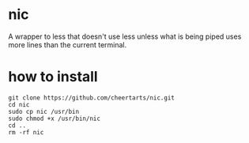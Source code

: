 # nic
A wrapper to less that doesn't use less unless what is being piped uses more lines than the current terminal.
# how to install

    git clone https://github.com/cheertarts/nic.git
    cd nic
    sudo cp nic /usr/bin
    sudo chmod +x /usr/bin/nic
    cd ..
    rm -rf nic

